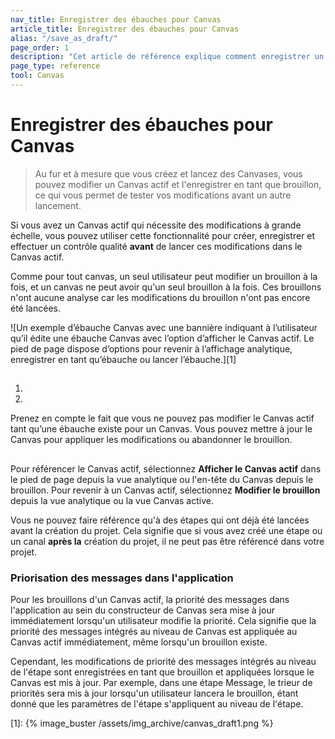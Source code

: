 ```yaml
---
nav_title: Enregistrer des ébauches pour Canvas
article_title: Enregistrer des ébauches pour Canvas
alias: "/save_as_draft/"
page_order: 1
description: "Cet article de référence explique comment enregistrer un brouillon pour une toile qui a déjà été lancée."
page_type: reference
tool: Canvas
---
```


# Enregistrer des ébauches pour Canvas

> Au fur et à mesure que vous créez et lancez des Canvases, vous pouvez modifier un Canvas actif et l'enregistrer en tant que brouillon, ce qui vous permet de tester vos modifications avant un autre lancement. 

Si vous avez un Canvas actif qui nécessite des modifications à grande échelle, vous pouvez utiliser cette fonctionnalité pour créer, enregistrer et effectuer un contrôle qualité **avant** de lancer ces modifications dans le Canvas actif. 

Comme pour tout canvas, un seul utilisateur peut modifier un brouillon à la fois, et un canvas ne peut avoir qu'un seul brouillon à la fois. Ces brouillons n'ont aucune analyse car les modifications du brouillon n'ont pas encore été lancées.

![Un exemple d’ébauche Canvas avec une bannière indiquant à l’utilisateur qu’il édite une ébauche Canvas avec l’option d’afficher le Canvas actif. Le pied de page dispose d’options pour revenir à l’affichage analytique, enregistrer en tant qu’ébauche ou lancer l’ébauche.][1]

## 



1. 
2.  

Prenez en compte le fait que vous ne pouvez pas modifier le Canvas actif tant qu’une ébauche existe pour un Canvas. Vous pouvez mettre à jour le Canvas pour appliquer les modifications ou abandonner le brouillon.

## 

Pour référencer le Canvas actif, sélectionnez **Afficher le Canvas actif** dans le pied de page depuis la vue analytique ou l'en-tête du Canvas depuis le brouillon. Pour revenir à un Canvas actif, sélectionnez **Modifier le brouillon** depuis la vue analytique ou la vue Canvas active.

Vous ne pouvez faire référence qu'à des étapes qui ont déjà été lancées avant la création du projet. Cela signifie que si vous avez créé une étape ou un canal **après la** création du projet, il ne peut pas être référencé dans votre projet.


 


### Priorisation des messages dans l'application

Pour les brouillons d'un Canvas actif, la priorité des messages dans l'application au sein du constructeur de Canvas sera mise à jour immédiatement lorsqu'un utilisateur modifie la priorité. Cela signifie que la priorité des messages intégrés au niveau de Canvas est appliquée au Canvas actif immédiatement, même lorsqu'un brouillon existe. 

Cependant, les modifications de priorité des messages intégrés au niveau de l'étape sont enregistrées en tant que brouillon et appliquées lorsque le Canvas est mis à jour. Par exemple, dans une étape Message, le trieur de priorités sera mis à jour lorsqu'un utilisateur lancera le brouillon, étant donné que les paramètres de l'étape s'appliquent au niveau de l'étape.

[1]: {% image_buster /assets/img_archive/canvas_draft1.png %}
